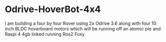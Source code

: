# Odrive-HoverBot-4x4
I am building a four by four Rover using 2x Odrive 3.6 along with four 10 inch BLDC hoverboard motors which will be running off an atomic pie and Raspi 4 4gb linked running Ros2 Foxy
